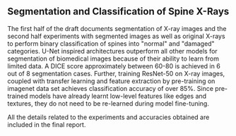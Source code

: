 ## Segmentation and Classification of Spine X-Rays

The first half of the draft documents segmentation of X-ray images and the second half experiments with segmented images as well as original X-rays to perform binary classification of spines into "normal" and "damaged" categories. U-Net inspired architectures outperform all other models for segmentation of biomedical images because of their ability to learn from limited data. A DICE score approximately between 60-80 is achieved in 6 out of 8 segmentation cases. Further, training ResNet-50 on X-ray images, coupled with transfer learning and feature extraction by pre-training on imagenet data set achieves classification accuracy of over 85%. Since pre-trained models have already learnt low-level features like edges and textures, they do not need to be re-learned during model fine-tuning.

All the details related to the experiments and accuracies obtained are included in the final report.
